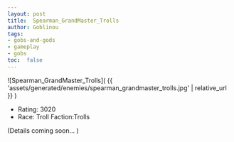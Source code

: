 ```yaml
---
layout: post
title:  Spearman_GrandMaster_Trolls
author: Goblinou
tags:
- gobs-and-gods
- gameplay
- gobs
toc:  false
---
```


![Spearman_GrandMaster_Trolls]( {{ 'assets/generated/enemies/spearman_grandmaster_trolls.jpg' | relative_url }} )
- Rating: 3020
- Race: Troll  Faction:Trolls

(Details coming soon... )